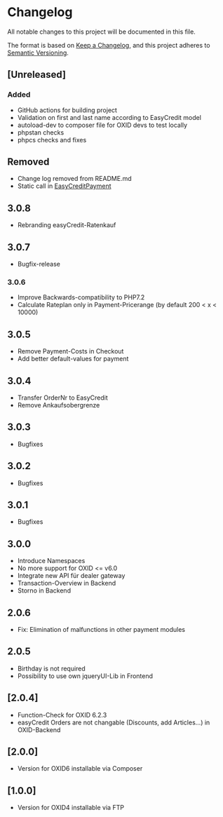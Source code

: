 # Changelog

All notable changes to this project will be documented in this file.

The format is based on [Keep a Changelog](https://keepachangelog.com/en/1.1.0/),
and this project adheres to [Semantic Versioning](https://semver.org/spec/v2.0.0.html).

## [Unreleased]

### Added

- GitHub actions for building project
- Validation on first and last name according to EasyCredit model
- autoload-dev to composer file for OXID devs to test locally
- phpstan checks
- phpcs checks and fixes

## Removed

- Change log removed from README.md
- Static call in [EasyCreditPayment](Core/Domain/EasyCreditPayment.php)

## 3.0.8
- Rebranding easyCredit-Ratenkauf

## 3.0.7
- Bugfix-release

### 3.0.6
- Improve Backwards-compatibility to PHP7.2
- Calculate Rateplan only in Payment-Pricerange (by default 200 < x < 10000)

## 3.0.5
- Remove Payment-Costs in Checkout
- Add better default-values for payment

## 3.0.4
- Transfer OrderNr to EasyCredit
- Remove Ankaufsobergrenze

## 3.0.3
- Bugfixes

## 3.0.2
- Bugfixes

## 3.0.1
- Bugfixes

## 3.0.0
- Introduce Namespaces
- No more support for OXID <= v6.0
- Integrate new API für dealer gateway
- Transaction-Overview in Backend
- Storno in Backend

## 2.0.6
- Fix: Elimination of malfunctions in other payment modules

## 2.0.5
- Birthday is not required
- Possibility to use own jqueryUI-Lib in Frontend

## [2.0.4]
- Function-Check for OXID 6.2.3
- easyCredit Orders are not changable (Discounts, add Articles...) in OXID-Backend

## [2.0.0]
- Version for OXID6 installable via Composer

## [1.0.0]
- Version for OXID4 installable via FTP
